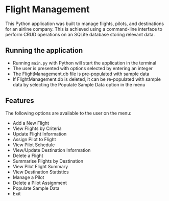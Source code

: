 # Flight Management

This Python application was built to manage flights, pilots, and destinations for an airline company. This is achieved using a command-line interface to perform CRUD operations on an SQLite database storing relevant data.

## Running the application

- Running `main.py` with Python will start the application in the terminal
- The user is presented with options selected by entering an integer
- The FlightManagement.db file is pre-populated with sample data
- If FlightManagement.db is deleted, it can be re-populated with sample data by selecting the Populate Sample Data option in the menu

## Features

The following options are available to the user on the menu:
- Add a New Flight
- View Flights by Criteria
- Update Flight Information
- Assign Pilot to Flight
- View Pilot Schedule
- View/Update Destination Information
- Delete a Flight
- Summarise Flights by Destination
- View Pilot Flight Summary
- View Destination Statistics
- Manage a Pilot
- Delete a Pilot Assignment
- Populate Sample Data
- Exit
